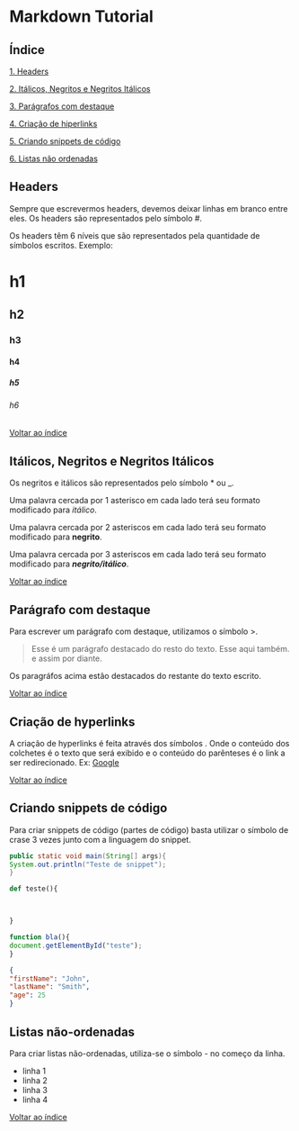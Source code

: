 # Markdown Tutorial

## Índice

[1. Headers](#hearders)

[2. Itálicos, Negritos e Negritos Itálicos](#itálidos-negritos-e-negritos-itálicos)

[3. Parágrafos com destaque](#parágrafos-com-destaque)

[4. Criação de hiperlinks](#criação-de-hiperlinks)

[5. Criando snippets de código](#criando-snippets-de-código)

[6. Listas não ordenadas](#listas-não-ordenadas)

## Headers

Sempre que escrevermos headers, devemos deixar linhas em branco entre eles. Os headers são representados pelo símbolo #.



Os headers têm 6 níveis que são representados pela quantidade de símbolos escritos. Exemplo:


# h1


## h2


### h3


#### h4



##### h5



###### h6

[Voltar ao índice](#índice)
## Itálicos, Negritos e Negritos Itálicos



Os negritos e itálicos são representados pelo símbolo * ou _.



Uma palavra cercada por 1 asterisco em cada lado terá seu formato modificado para *itálico*.



Uma palavra cercada por 2 asteriscos em cada lado terá seu formato modificado para **negrito**.



Uma palavra cercada por 3 asteriscos em cada lado terá seu formato modificado para ***negrito/itálico***.

[Voltar ao índice](#índice)
## Parágrafo com destaque



Para escrever um parágrafo com destaque, utilizamos o símbolo >.

> Esse é um parágrafo destacado do resto do texto.
> Esse aqui também.
> e assim por diante.


Os paragráfos acima estão destacados do restante do texto escrito.

[Voltar ao índice](#índice)
## Criação de hyperlinks


A criação de hyperlinks é feita através dos símbolos [](). Onde o conteúdo dos colchetes é o texto que será exibido e o conteúdo do parênteses é o link a ser redirecionado.
Ex: [Google](http://www.google.com)


[Voltar ao índice](#índice)

## Criando snippets de código
Para criar snippets de código (partes de código) basta utilizar o símbolo de crase 3 vezes junto com a linguagem do snippet.



```java
public static void main(String[] args){
System.out.println("Teste de snippet");
}
```



```python
def teste(){



}
```



```javascript
function bla(){
document.getElementById("teste");
}
```



```json
{
"firstName": "John",
"lastName": "Smith",
"age": 25
}
```
## Listas não-ordenadas
Para criar listas não-ordenadas, utiliza-se o símbolo - no começo da linha.
- linha 1
- linha 2
- linha 3
- linha 4

[Voltar ao índice](#índice)